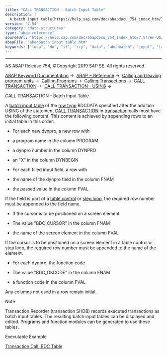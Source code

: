```yaml
---
title: "CALL TRANSACTION - Batch Input Table"
description: |
  A batch input table(https://help.sap.com/doc/abapdocu_754_index_htm/7.54/en-US/abenbatch_input_table_glosry.htm 'Glossary Entry') of the row type(https://help.sap.com/doc/abapdocu_754_index_htm/7.54/en-US/abenrow_type_glosry.htm 'Glossary Entry') BDCDATA specified after the addition USING of the
version: "7.54"
category: "data-structures"
type: "abap-reference"
sourceUrl: "https://help.sap.com/doc/abapdocu_754_index_htm/7.54/en-US/abenbatch_input_table.htm"
abapFile: "abenbatch_input_table.htm"
keywords: ["loop", "do", "if", "try", "data", "abenbatch", "input", "table"]
---
```


* * *

AS ABAP Release 754, ©Copyright 2019 SAP SE. All rights reserved.

[ABAP Keyword Documentation](https://help.sap.com/doc/abapdocu_754_index_htm/7.54/en-US/abenabap.htm) →  [ABAP − Reference](https://help.sap.com/doc/abapdocu_754_index_htm/7.54/en-US/abenabap_reference.htm) →  [Calling and leaving program units](https://help.sap.com/doc/abapdocu_754_index_htm/7.54/en-US/abenabap_execution.htm) →  [Calling Programs](https://help.sap.com/doc/abapdocu_754_index_htm/7.54/en-US/abenabap_program_call.htm) →  [Calling Transactions](https://help.sap.com/doc/abapdocu_754_index_htm/7.54/en-US/abenabap_call_transaction.htm) →  [CALL TRANSACTION](https://help.sap.com/doc/abapdocu_754_index_htm/7.54/en-US/abapcall_transaction.htm) →  [CALL TRANSACTION - USING](https://help.sap.com/doc/abapdocu_754_index_htm/7.54/en-US/abapcall_transaction_using.htm) → 

CALL TRANSACTION - Batch Input Table

A [batch input table](https://help.sap.com/doc/abapdocu_754_index_htm/7.54/en-US/abenbatch_input_table_glosry.htm "Glossary Entry") of the [row type](https://help.sap.com/doc/abapdocu_754_index_htm/7.54/en-US/abenrow_type_glosry.htm "Glossary Entry") BDCDATA specified after the addition USING of the statement [CALL TRANSACTION](https://help.sap.com/doc/abapdocu_754_index_htm/7.54/en-US/abapcall_transaction.htm) in [transaction](https://help.sap.com/doc/abapdocu_754_index_htm/7.54/en-US/abentransaction_glosry.htm "Glossary Entry") calls must have the following content. This content is achieved by appending rows to an initial table in this order:

-   For each new dynpro, a new row with

-   a program name in the column PROGRAM

-   a dynpro number in the column DYNPRO

-   an "X" in the column DYNBEGIN

-   For each filled input field, a row with

-   the name of the dynpro field in the column FNAM

-   the passed value in the column FVAL

If the field is part of a [table control](https://help.sap.com/doc/abapdocu_754_index_htm/7.54/en-US/abentable_control_glosry.htm "Glossary Entry") or [step loop](https://help.sap.com/doc/abapdocu_754_index_htm/7.54/en-US/abenstep_loop_glosry.htm "Glossary Entry"), the required row number must be appended to the field name.

-   If the cursor is to be positioned on a screen element

-   The value "BDC\_CURSOR" in the column FNAM

-   the name of the screen element in the column FVAL

If the cursor is to be positioned on a screen element in a table control or step loop, the required row number must be appended to the name of the element.

-   For each dynpro, the function code

-   The value "BDC\_OKCODE" in the column FNAM

-   a function code in the column FVAL

Any columns not used in a row remain initial.

Note

Transaction Recorder (transaction SHDB) records executed transactions as batch input tables. The resulting batch input tables can be displayed and edited. Programs and function modules can be generated to use these tables.

Executable Example

[Transaction Call, BDC Table](https://help.sap.com/doc/abapdocu_754_index_htm/7.54/en-US/abencall_transaction_bdc_abexa.htm)